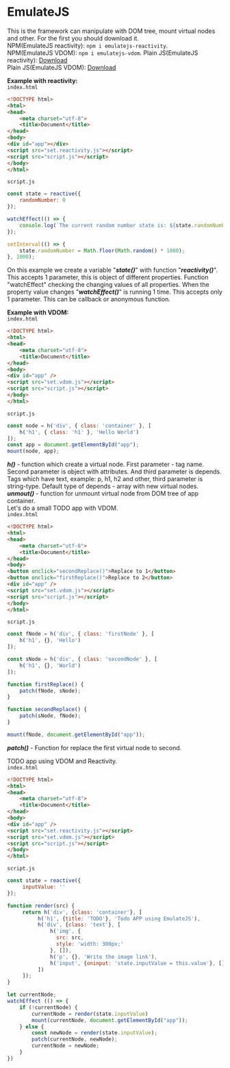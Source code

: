 # EmulateJS

This is the framework can manipulate with DOM tree, mount virtual nodes and other.
For the first you should download it.<br> NPM(EmulateJS reactivity): `npm i emulatejs-reactivity`.<br>
NPM(EmulateJS VDOM): `npm i emulatejs-vdom`.
Plain JS(EmulateJS reactivity): <a href="https://sazix.7m.pl/emulatejs/set.reactivity.js" download="https://sazix.7m.pl/emulatejs/set.reactivity.js">Download</a><br>
Plain JS(EmulateJS VDOM): <a href="https://sazix.7m.pl/emulatejs/set.reactivity.js" download="https://sazix.7m.pl/emulatejs/set.vdom.js">Download</a>

**Example with reactivity:**<br>
`index.html`
```html
<!DOCTYPE html>
<html>
<head>
    <meta charset="utf-8">
    <title>Document</title>
</head>
<body>
<div id="app"></div>
<script src="set.reactivity.js"></script>
<script src="script.js"></script>
</body>
</html>
```
`script.js`
```js
const state = reactive({
    randomNumber: 0
});

watchEffect(() => {
    console.log(`The current random number state is: ${state.randomNumber}`);
});

setInterval(() => {
    state.randomNumber = Math.floor(Math.random() * 1000);
}, 1000);
```
On this example we create a variable "***state()***" with function "***reactivity()***".
This accepts 1 parameter, this is object of different properties. Function "watchEffect" checking the changing values of all properties.
When the property value changes "***watchEffect()***" is running 1 time. This accepts only 1 parameter.
This can be callback or anonymous function.

**Example with VDOM:**<br>
`index.html`
```html
<!DOCTYPE html>
<html>
<head>
    <meta charset="utf-8">
    <title>Document</title>
</head>
<body>
<div id="app" />
<script src="set.vdom.js"></script>
<script src="script.js"></script>
</body>
</html>
```
`script.js`
```js
const node = h('div', { class: 'container' }, [
    h('h1', { class: 'h1' }, 'Hello World')
]);
const app = document.getElementById("app");
mount(node, app);
```
***h()*** - function which create a virtual node. First parameter - tag name.
Second parameter is object with attributes.
And third parameter is depends. Tags which have text, example: p, h1, h2 and other, third parameter is string-type. Default type of depends - array with new virtual nodes.<br>
***unmout()*** - function for unmount virtual node from DOM tree of app container.
<br>
Let's do a small TODO app with VDOM.<br>
`index.html`
```html
<!DOCTYPE html>
<html>
<head>
    <meta charset="utf-8">
    <title>Document</title>
</head>
<body>
<button onclick="secondReplace()">Replace to 1</button>
<button onclick="firstReplace()">Replace to 2</button>
<div id="app" />
<script src="set.vdom.js"></script>
<script src="script.js"></script>
</body>
</html>
```
`script.js`
```js
const fNode = h('div', { class: 'firstNode' }, [
    h('h1', {}, 'Hello')
]);

const sNode = h('div', { class: 'secondNode' }, [
    h('h1', {}, 'World')
]);

function firstReplace() {
    patch(fNode, sNode);
}

function secondReplace() {
    patch(sNode, fNode);
}

mount(fNode, document.getElementById("app"));
```

***patch()*** - Function for replace the first virtual node to second.

TODO app using VDOM and Reactivity.
<br>
`index.html`
```html
<!DOCTYPE html>
<html>
<head>
    <meta charset="utf-8">
    <title>Document</title>
</head>
<body>
<div id="app" />
<script src="set.reactivity.js"></script>
<script src="set.vdom.js"></script>
<script src="script.js"></script>
</body>
</html>
```
`script.js`
```js
const state = reactive({
     inputValue: ''
});

function render(src) {
     return h('div', {class: 'container'}, [
          h('h1', {title: 'TODO'}, 'Todo APP using EmulateJS'),
          h('div', {class: 'text'}, [
              h('img', {
                src: src,
                style: 'width: 300px;'
              }, []),
              h('p', {}, 'Write the image link'),
              h('input', {oninput: 'state.inputValue = this.value'}, [])
          ])
     ]);
}

let currentNode;
watchEffect (() => {
    if (!currentNode) {
        currentNode = render(state.inputValue)
        mount(currentNode, document.getElementById("app"));
    } else {
        const newNode = render(state.inputValue);
        patch(currentNode, newNode);
        currentNode = newNode;
    }
})
```
